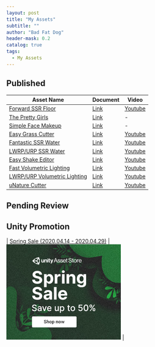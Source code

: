 ```yaml
---
layout: post
title: "My Assets"
subtitle: ""
author: "Bad Fat Dog"
header-mask: 0.2
catalog: true
tags:
  - My Assets
---
```


## Published

| Asset Name | Document | Video |
| ------ | ------ | ------ |
| [Forward SSR Floor](https://assetstore.unity.com/packages/vfx/shaders/forward-ssr-floor-165465?aid=1101l85Tr) | [Link](https://fatdogsp.github.io/2020/03/26/Forward-SSR-Floor/) | [Youtube](https://youtu.be/51GTK4XxU6U) |
| [The Pretty Girls](https://assetstore.unity.com/packages/3d/characters/humanoids/the-pretty-girls-157964?aid=1101l85Tr) | [Link](https://www.evernote.com/l/AiC5n-5_LhdOD6uxtbAogzLd8PJkjfmplWc/) | - |
| [Simple Face Makeup](https://assetstore.unity.com/packages/3d/characters/humanoids/simple-face-makeup-159956?aid=1101l85Tr) | [Link](https://www.evernote.com/l/AiBfb_-mDbJGjJPS3bOTllszBzDzVPDghp8/) | - |
| [Easy Grass Cutter](https://assetstore.unity.com/packages/tools/particles-effects/easy-grass-cutter-156255?aid=1101l85Tr) | [Link](https://www.evernote.com/l/AiDdYZhLobFIWp99nADT60K-I3hbCr-bCCc/) | [Youtube](https://youtu.be/nf39qDJ3fio) |
| [Fantastic SSR Water](https://assetstore.unity.com/packages/vfx/shaders/fantastic-ssr-water-154020?aid=1101l85Tr) | [Link](https://fatdogsp.github.io/2020/02/24/Fantastic-SSR-Water/) | [Youtube](https://youtu.be/8KtdqC4iNH4) |
| [LWRP/URP SSR Water](https://assetstore.unity.com/packages/vfx/shaders/lwrp-ssr-water-155402?aid=1101l85Tr) | [Link](https://fatdogsp.github.io/2020/02/24/URP-SSR-Water/) | [Youtube](https://youtu.be/8KtdqC4iNH4) |
| [Easy Shake Editor](https://assetstore.unity.com/packages/tools/camera/easy-shake-editor-154472?aid=1101l85Tr) | [Link](https://www.evernote.com/l/AiA8cz1o0o5HU46EvX64UMMthrz1umZyYIs/) | [Youtube](https://youtu.be/3abRLv57SCc) |
| [Fast Volumetric Lighting](https://assetstore.unity.com/packages/vfx/shaders/fullscreen-camera-effects/fast-volumetric-lighting-152973?aid=1101l85Tr&pubref=BGVL) | [Link](https://fatdogsp.github.io/2020/03/10/Fast-Volumetric-Lighting/) | [Youtube](https://youtu.be/f2eAI2nG1BU) |
| [LWRP/URP Volumetric Lighting](https://assetstore.unity.com/packages/vfx/shaders/fullscreen-camera-effects/lwrp-volumetric-lighting-155676?aid=1101l85Tr) | [Link](https://fatdogsp.github.io/2020/03/10/URP-Volumetric-Lighting/) | [Youtube](https://youtu.be/6v_wtVz6bbQ) |
| [uNature Cutter](https://assetstore.unity.com/packages/tools/integration/unature-cutter-156603?aid=1101l85Tr) | [Link](https://www.evernote.com/l/AiBqnfRgAVhO_pNLklhMWHRf6cmMytoRKq8/) | [Youtube](https://youtu.be/s5QhG5ORvcg) |

## Pending Review

## Unity Promotion

| [Spring Sale (2020.04.14 - 2020.04.29)](https://assetstore.unity.com/?on_sale=true&orderBy=1&aid=1101l85Tr) | [![](/img/misc/screenshot3.jpg)](https://assetstore.unity.com/?on_sale=true&orderBy=1&aid=1101l85Tr) |
